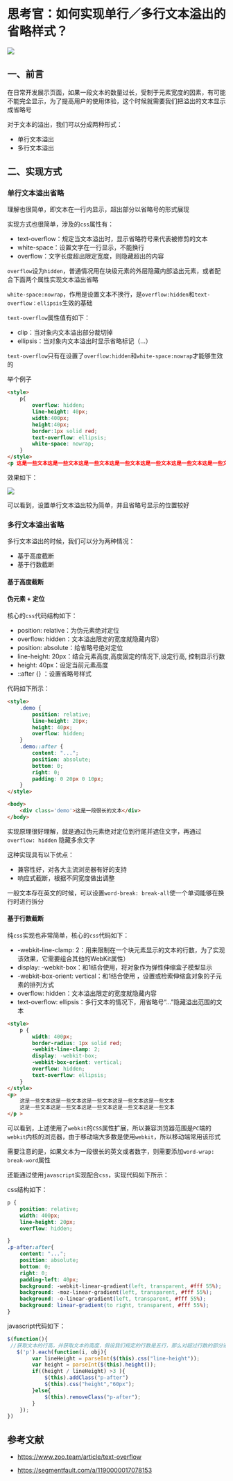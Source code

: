 # 思考官：如何实现单行／多行文本溢出的省略样式？

 ![](https://static.vue-js.com/ada8d840-a0e9-11eb-ab90-d9ae814b240d.png)


## 一、前言

在日常开发展示页面，如果一段文本的数量过长，受制于元素宽度的因素，有可能不能完全显示，为了提高用户的使用体验，这个时候就需要我们把溢出的文本显示成省略号

对于文本的溢出，我们可以分成两种形式：

- 单行文本溢出
- 多行文本溢出



## 二、实现方式



### 单行文本溢出省略

理解也很简单，即文本在一行内显示，超出部分以省略号的形式展现

实现方式也很简单，涉及的`css`属性有：

- text-overflow：规定当文本溢出时，显示省略符号来代表被修剪的文本
- white-space：设置文字在一行显示，不能换行
- overflow：文字长度超出限定宽度，则隐藏超出的内容

`overflow`设为`hidden`，普通情况用在块级元素的外层隐藏内部溢出元素，或者配合下面两个属性实现文本溢出省略

`white-space:nowrap`，作用是设置文本不换行，是`overflow:hidden`和`text-overflow：ellipsis`生效的基础

`text-overflow`属性值有如下：

- clip：当对象内文本溢出部分裁切掉
- ellipsis：当对象内文本溢出时显示省略标记（...）

`text-overflow`只有在设置了`overflow:hidden`和`white-space:nowrap`才能够生效的

举个例子

```html
<style>
    p{
        overflow: hidden;
        line-height: 40px;
        width:400px;
        height:40px;
        border:1px solid red;
        text-overflow: ellipsis;
        white-space: nowrap;
    }
</style>
<p 这是一些文本这是一些文本这是一些文本这是一些文本这是一些文本这是一些文本这是一些文本这是一些文本这是一些文本这是一些文本</p >
```

效果如下：

 ![](https://static.vue-js.com/bb3048e0-a0e9-11eb-85f6-6fac77c0c9b3.png)

可以看到，设置单行文本溢出较为简单，并且省略号显示的位置较好



### 多行文本溢出省略

多行文本溢出的时候，我们可以分为两种情况：

- 基于高度截断
- 基于行数截断



#### 基于高度截断

#### 伪元素 + 定位

核心的`css`代码结构如下：

- position: relative：为伪元素绝对定位
- overflow: hidden：文本溢出限定的宽度就隐藏内容）
- position: absolute：给省略号绝对定位
- line-height: 20px：结合元素高度,高度固定的情况下,设定行高, 控制显示行数
- height: 40px：设定当前元素高度
- ::after {} ：设置省略号样式

代码如下所示：

```html
<style>
    .demo {
        position: relative;
        line-height: 20px;
        height: 40px;
        overflow: hidden;
    }
    .demo::after {
        content: "...";
        position: absolute;
        bottom: 0;
        right: 0;
        padding: 0 20px 0 10px;
    }
</style>

<body>
    <div class='demo'>这是一段很长的文本</div>
</body>
```

实现原理很好理解，就是通过伪元素绝对定位到行尾并遮住文字，再通过 `overflow: hidden` 隐藏多余文字

这种实现具有以下优点：

- 兼容性好，对各大主流浏览器有好的支持
- 响应式截断，根据不同宽度做出调整

一般文本存在英文的时候，可以设置`word-break: break-all`使一个单词能够在换行时进行拆分



#### 基于行数截断

纯`css`实现也非常简单，核心的`css`代码如下：

- -webkit-line-clamp: 2：用来限制在一个块元素显示的文本的行数，为了实现该效果，它需要组合其他的WebKit属性）
- display: -webkit-box：和1结合使用，将对象作为弹性伸缩盒子模型显示 
- -webkit-box-orient: vertical：和1结合使用 ，设置或检索伸缩盒对象的子元素的排列方式 
- overflow: hidden：文本溢出限定的宽度就隐藏内容
- text-overflow: ellipsis：多行文本的情况下，用省略号“…”隐藏溢出范围的文本

```html
<style>
    p {
        width: 400px;
        border-radius: 1px solid red;
        -webkit-line-clamp: 2;
        display: -webkit-box;
        -webkit-box-orient: vertical;
        overflow: hidden;
        text-overflow: ellipsis;
    }
</style>
<p>
    这是一些文本这是一些文本这是一些文本这是一些文本这是一些文本
    这是一些文本这是一些文本这是一些文本这是一些文本这是一些文本
</p >
```

可以看到，上述使用了`webkit`的`CSS`属性扩展，所以兼容浏览器范围是`PC`端的`webkit`内核的浏览器，由于移动端大多数是使用`webkit`，所以移动端常用该形式

需要注意的是，如果文本为一段很长的英文或者数字，则需要添加`word-wrap: break-word`属性

还能通过使用`javascript`实现配合`css`，实现代码如下所示：

css结构如下：

```css
p {
    position: relative;
    width: 400px;
    line-height: 20px;
    overflow: hidden;

}
.p-after:after{
    content: "..."; 
    position: absolute; 
    bottom: 0; 
    right: 0; 
    padding-left: 40px;
    background: -webkit-linear-gradient(left, transparent, #fff 55%);
    background: -moz-linear-gradient(left, transparent, #fff 55%);
    background: -o-linear-gradient(left, transparent, #fff 55%);
    background: linear-gradient(to right, transparent, #fff 55%);
}
```

javascript代码如下：

```js
$(function(){
 //获取文本的行高，并获取文本的高度，假设我们规定的行数是五行，那么对超过行数的部分进行限制高度，并加上省略号
   $('p').each(function(i, obj){
        var lineHeight = parseInt($(this).css("line-height"));
        var height = parseInt($(this).height());
        if((height / lineHeight) >3 ){
            $(this).addClass("p-after")
            $(this).css("height","60px");
        }else{
            $(this).removeClass("p-after");
        }
    });
})
```







## 参考文献

- https://www.zoo.team/article/text-overflow

- https://segmentfault.com/a/1190000017078153
